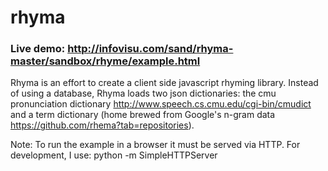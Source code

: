 rhyma
=====
### Live demo: http://infovisu.com/sand/rhyma-master/sandbox/rhyme/example.html


Rhyma is an effort to create a client side javascript rhyming library. Instead of using a database, Rhyma loads two json dictionaries: the cmu pronunciation dictionary http://www.speech.cs.cmu.edu/cgi-bin/cmudict and a term dictionary (home brewed from Google's n-gram data https://github.com/rhema?tab=repositories).



Note:
To run the example in a browser it must be served via HTTP.
For development, I use:
python -m SimpleHTTPServer
